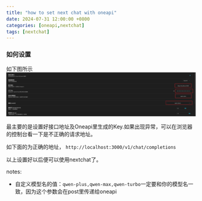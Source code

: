 ```yaml
---
title: "how to set next chat with oneapi"
date: 2024-07-31 12:00:00 +0800
categories: [oneapi,nextchat]
tags: [nextchat]
---
```


### 如何设置

如下图所示
![alt text](/assets/images/set_in_chat_next.png)

最主要的是设置好接口地址及Oneapi里生成的Key.如果出现异常，可以在浏览器的控制台看一下是不正确的请求地址。

如下面的为正确的地址，
`http://localhost:3000/v1/chat/completions`

以上设置好以后便可以使用nextchat了。

notes:
- 自定义模型名的值：`qwen-plus,qwen-max,qwen-turbo`一定要和你的模型名一致，因为这个参数会在post里传递给oneapi

